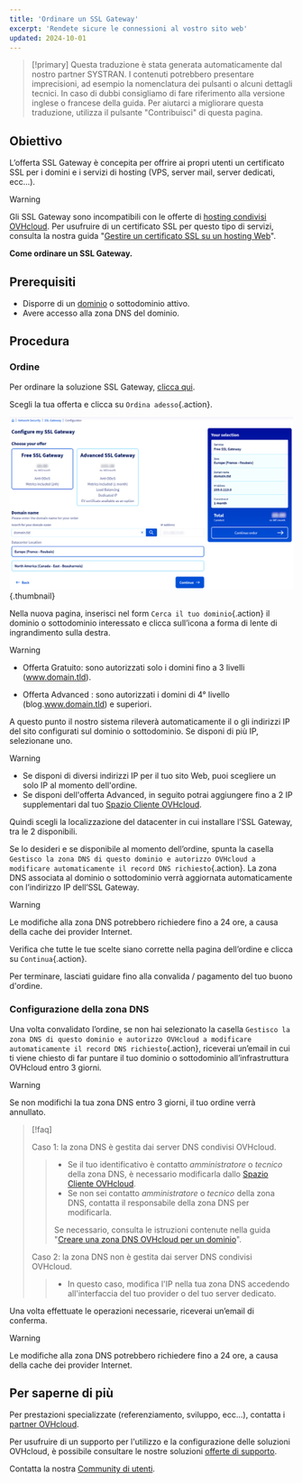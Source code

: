 ```yaml
---
title: 'Ordinare un SSL Gateway'
excerpt: 'Rendete sicure le connessioni al vostro sito web'
updated: 2024-10-01
---
```


> [!primary]
> Questa traduzione è stata generata automaticamente dal nostro partner SYSTRAN. I contenuti potrebbero presentare imprecisioni, ad esempio la nomenclatura dei pulsanti o alcuni dettagli tecnici. In caso di dubbi consigliamo di fare riferimento alla versione inglese o francese della guida. Per aiutarci a migliorare questa traduzione, utilizza il pulsante "Contribuisci" di questa pagina.
>

## Obiettivo

L’offerta SSL Gateway è concepita per offrire ai propri utenti un certificato SSL per i domini e i servizi di hosting (VPS, server mail, server dedicati, ecc...).

> [!warning]
>
> Gli SSL Gateway sono incompatibili con le offerte di [hosting condivisi OVHcloud](/links/web/hosting). Per usufruire di un certificato SSL per questo tipo di servizi, consulta la nostra guida "[Gestire un certificato SSL su un hosting Web](/pages/web_cloud/web_hosting/ssl_on_webhosting)".
>

**Come ordinare un SSL Gateway.**

## Prerequisiti

- Disporre di un [dominio](/links/web/domains) o sottodominio attivo.
- Avere accesso alla zona DNS del dominio.

## Procedura

### Ordine

Per ordinare la soluzione SSL Gateway, [clicca qui](/links/web/ssl-gateway).

Scegli la tua offerta e clicca su `Ordina adesso`{.action}.

![order ssl gateway](images/configure-my-ssl-gateway.png){.thumbnail}

Nella nuova pagina, inserisci nel form `Cerca il tuo dominio`{.action} il dominio o sottodominio interessato e clicca sull’icona a forma di lente di ingrandimento sulla destra.

> [!warning]
>
> - Offerta Gratuito: sono autorizzati solo i domini fino a 3 livelli (www.domain.tld).
>
> - Offerta Advanced : sono autorizzati i domini di 4° livello (blog.www.domain.tld) e superiori.
>

A questo punto il nostro sistema rileverà automaticamente il o gli indirizzi IP del sito configurati sul dominio o sottodominio. Se disponi di più IP, selezionane uno.

> [!warning]
>
> - Se disponi di diversi indirizzi IP per il tuo sito Web, puoi scegliere un solo IP al momento dell'ordine.
> - Se disponi dell'offerta Advanced, in seguito potrai aggiungere fino a 2 IP supplementari dal tuo [Spazio Cliente OVHcloud](/links/manager).
>

Quindi scegli la localizzazione del datacenter in cui installare l’SSL Gateway, tra le 2 disponibili.

Se lo desideri e se disponibile al momento dell’ordine, spunta la casella `Gestisco la zona DNS di questo dominio e autorizzo OVHcloud a modificare automaticamente il record DNS richiesto`{.action}. La zona DNS associata al dominio o sottodominio verrà aggiornata automaticamente con l’indirizzo IP dell’SSL Gateway.

> [!warning]
>
Le modifiche alla zona DNS potrebbero richiedere fino a 24 ore, a causa della cache dei provider Internet.
>

Verifica che tutte le tue scelte siano corrette nella pagina dell’ordine e clicca su `Continua`{.action}.

Per terminare, lasciati guidare fino alla convalida / pagamento del tuo buono d'ordine.

### Configurazione della zona DNS

Una volta convalidato l’ordine, se non hai selezionato la casella `Gestisco la zona DNS di questo dominio e autorizzo OVHcloud a modificare automaticamente il record DNS richiesto`{.action}, riceverai un’email in cui ti viene chiesto di far puntare il tuo dominio o sottodominio all’infrastruttura OVHcloud entro 3 giorni.

> [!warning]
>
> Se non modifichi la tua zona DNS entro 3 giorni, il tuo ordine verrà annullato.
>

> [!faq]
>
> Caso 1: la zona DNS è gestita dai server DNS condivisi OVHcloud.
>>
>> - Se il tuo identificativo è contatto *amministratore* o *tecnico* della zona DNS, è necessario modificarla dallo [Spazio Cliente OVHcloud](/links/manager).
>> - Se non sei contatto *amministratore* o *tecnico* della zona DNS, contatta il responsabile della zona DNS per modificarla.
>>
>> Se necessario, consulta le istruzioni contenute nella guida "[Creare una zona DNS OVHcloud per un dominio](/pages/web_cloud/domains/dns_zone_create)".
>>
>
> Caso 2: la zona DNS non è gestita dai server DNS condivisi OVHcloud.
>>
>> - In questo caso, modifica l'IP nella tua zona DNS accedendo all'interfaccia del tuo provider o del tuo server dedicato.
>>
>

Una volta effettuate le operazioni necessarie, riceverai un’email di conferma.

> [!warning]
>
Le modifiche alla zona DNS potrebbero richiedere fino a 24 ore, a causa della cache dei provider Internet.
>

## Per saperne di più
 
Per prestazioni specializzate (referenziamento, sviluppo, ecc...), contatta i [partner OVHcloud](/links/partner).
 
Per usufruire di un supporto per l'utilizzo e la configurazione delle soluzioni OVHcloud, è possibile consultare le nostre soluzioni [offerte di supporto](/links/support).
 
Contatta la nostra [Community di utenti](/links/community).